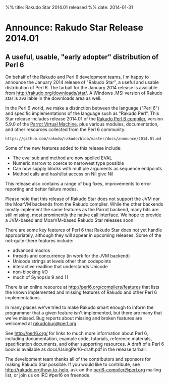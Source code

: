 %% title: Rakudo Star 2014.01 released
%% date: 2014-01-31

<h1>Announce: Rakudo Star Release 2014.01</h1>
<h2>A useful, usable, "early adopter" distribution of Perl 6</h2>
On behalf of the Rakudo and Perl 6 development teams, I'm happy to
announce the January 2014 release of "Rakudo Star", a useful and usable
distribution of Perl 6. The tarball for the January 2014 release is
available from <a href="http://rakudo.org/downloads/star/">http://rakudo.org/downloads/star/</a>. A Windows .MSI
version of Rakudo star is available in the downloads area as well.

In the Perl 6 world, we make a distinction between the language
("Perl 6") and specific implementations of the language such as
"Rakudo Perl". This Star release includes <a>release 2014.01</a> of the
<a href="http://github.com/rakudo/rakudo">Rakudo Perl 6 compiler</a>, version 5.9.0 of the <a href="http://parrot.org">Parrot Virtual
Machine</a>, plus various modules, documentation, and other resources
collected from the Perl 6 community.
<pre><code>https://github.com/rakudo/rakudo/blob/master/docs/announce/2014.01.md
</code></pre>
Some of the new features added to this release include:
<ul>
    <li>The eval sub and method are now spelled EVAL</li>
    <li>Numeric.narrow to coerce to narrowest type possible</li>
    <li>Can now supply blocks with multiple arguments as sequence endpoints</li>
    <li>Method calls and hash/list access on Nil give Nil</li>
</ul>
This release also contains a range of bug fixes, improvements to error
reporting and better failure modes.

Please note that this release of Rakudo Star does not support the JVM
nor the MoarVM backends from the Rakudo compiler. While the other backends
mostly implement the same features as the Parrot backend, many bits are
still missing, most prominently the native call interface.
We hope to provide a JVM-based and MoarVM-based Rakudo Star releases soon.

There are some key features of Perl 6 that Rakudo Star does not yet
handle appropriately, although they will appear in upcoming releases.
Some of the not-quite-there features include:
<ul>
    <li>advanced macros</li>
    <li>threads and concurrency (in work for the JVM backend)</li>
    <li>Unicode strings at levels other than codepoints</li>
    <li>interactive readline that understands Unicode</li>
    <li>non-blocking I/O</li>
    <li>much of Synopsis 9 and 11</li>
</ul>
There is an online resource at <a href="http://perl6.org/compilers/features">http://perl6.org/compilers/features</a>
that lists the known implemented and missing features of Rakudo and
other Perl 6 implementations.

In many places we've tried to make Rakudo smart enough to inform the
programmer that a given feature isn't implemented, but there are many
that we've missed. Bug reports about missing and broken features are
welcomed at <a href="mailto:rakudobug@perl.org">rakudobug@perl.org</a>.

See <a href="http://perl6.org/">http://perl6.org/</a> for links to much more information about
Perl 6, including documentation, example code, tutorials, reference
materials, specification documents, and other supporting resources. A
draft of a Perl 6 book is available as docs/UsingPerl6-draft.pdf in
the release tarball.

The development team thanks all of the contributors and sponsors for
making Rakudo Star possible. If you would like to contribute, see
<a href="http://rakudo.org/how-to-help">http://rakudo.org/how-to-help</a>, ask on the <a href="mailto:perl6-compiler@perl.org">perl6-compiler@perl.org</a>
mailing list, or join us on IRC #perl6 on freenode.